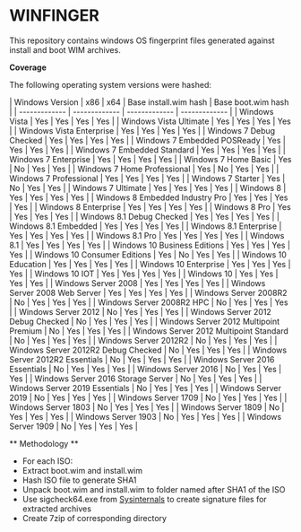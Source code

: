 # WINFINGER

This repository contains windows OS fingerprint files generated against install and boot WIM archives.

**Coverage**

The following operating system versions were hashed:

| Windows Version | x86 | x64 | Base install.wim hash | Base boot.wim hash | 
| ------------- | ------------- | ------------- | ------------- |
| Windows Vista | Yes | Yes | Yes | Yes | 
| Windows Vista Ultimate | Yes | Yes | Yes | Yes | 
| Windows Vista Enterprise | Yes | Yes | Yes | Yes | 
| Windows 7 Debug Checked | Yes | Yes | Yes | Yes | 
| Windows 7 Embedded POSReady | Yes | Yes | Yes | Yes | 
| Windows 7 Embedded Standard | Yes | Yes | Yes | Yes | 
| Windows 7 Enterprise | Yes | Yes | Yes | Yes | 
| Windows 7 Home Basic | Yes | No | Yes | Yes | 
| Windows 7 Home Professional | Yes | No | Yes | Yes | 
| Windows 7 Professional | Yes | Yes | Yes | Yes | 
| Windows 7 Starter | Yes | No | Yes | Yes | 
| Windows 7 Ultimate | Yes | Yes | Yes | Yes | 
| Windows 8 | Yes | Yes | Yes | Yes | 
| Windows 8 Embedded Industry Pro | Yes | Yes | Yes | Yes | 
| Windows 8 Enterprise | Yes | Yes | Yes | Yes | 
| Windows 8 Pro | Yes | Yes | Yes | Yes | 
| Windows 8.1 Debug Checked | Yes | Yes | Yes | Yes | 
| Windows 8.1 Embedded | Yes | Yes | Yes | Yes | 
| Windows 8.1 Enterprise | Yes | Yes | Yes | Yes | 
| Windows 8.1 Pro | Yes | Yes | Yes | Yes | 
| Windows 8.1 | Yes | Yes | Yes | Yes | 
| Windows 10 Business Editions | Yes | Yes | Yes | Yes | 
| Windows 10 Consumer Editions | Yes | No | Yes | Yes | 
| Windows 10 Education | Yes | Yes | Yes | Yes | 
| Windows 10 Enterprise | Yes | Yes | Yes | Yes | 
| Windows 10 IOT | Yes | Yes | Yes | Yes | 
| Windows 10 | Yes | Yes | Yes | Yes | 
| Windows Server 2008 | Yes | Yes | Yes | Yes | 
| Windows Server 2008 Web Server | Yes | Yes | Yes | Yes | 
| Windows Server 2008R2 | No | Yes | Yes | Yes | 
| Windows Server 2008R2 HPC | No | Yes | Yes | Yes | 
| Windows Server 2012 | No | Yes | Yes | Yes | 
| Windows Server 2012 Debug Checked | No | Yes | Yes | Yes | 
| Windows Server 2012 Multipoint Premium | No | Yes | Yes | Yes | 
| Windows Server 2012 Multipoint Standard | No | Yes | Yes | Yes | 
| Windows Server 2012R2 | No | Yes | Yes | Yes | 
| Windows Server 2012R2 Debug Checked | No | Yes | Yes | Yes | 
| Windows Server 2012R2 Essentials | No | Yes | Yes | Yes | 
| Windows Server 2016 Essentials | No | Yes | Yes | Yes | 
| Windows Server 2016 | No | Yes | Yes | Yes | 
| Windows Server 2016 Storage Server | No | Yes | Yes | Yes | 
| Windows Server 2019 Essentials | No | Yes | Yes | Yes | 
| Windows Server 2019 | No | Yes | Yes | Yes | 
| Windows Server 1709 | No | Yes | Yes | Yes | 
| Windows Server 1803 | No | Yes | Yes | Yes | 
| Windows Server 1809 | No | Yes | Yes | Yes | 
| Windows Server 1903 | No | Yes | Yes | Yes | 
| Windows Server 1909 | No | Yes | Yes | Yes | 


** Methodology ** 

* For each ISO:
 * Extract boot.wim and install.wim
 * Hash ISO file to generate SHA1
 * Unpack boot.wim and install.wim to folder named after SHA1 of the ISO
 * Use sigcheck64.exe from [Sysinternals](https://docs.microsoft.com/en-us/sysinternals/) to create signature files for extracted archives
 * Create 7zip of corresponding directory

